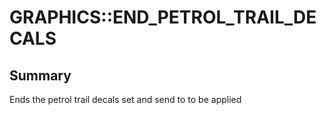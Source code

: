 # GRAPHICS::END_PETROL_TRAIL_DECALS

## Summary
Ends the petrol trail decals set and send to to be applied